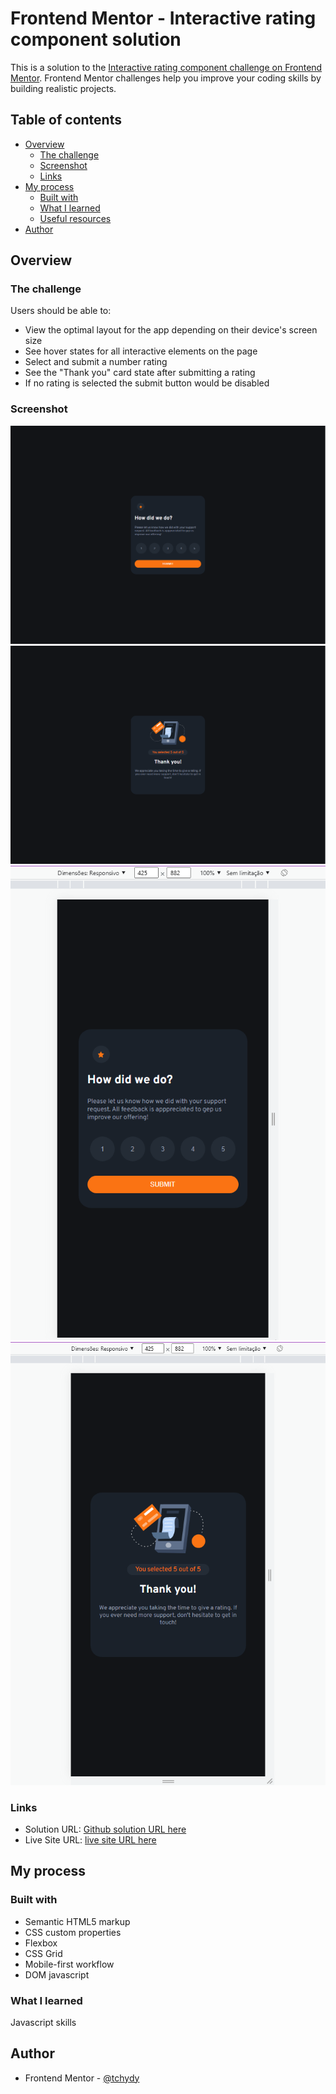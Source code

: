 # Frontend Mentor - Interactive rating component solution

This is a solution to the [Interactive rating component challenge on Frontend Mentor](https://www.frontendmentor.io/challenges/interactive-rating-component-koxpeBUmI). Frontend Mentor challenges help you improve your coding skills by building realistic projects.

## Table of contents

- [Overview](#overview)
  - [The challenge](#the-challenge)
  - [Screenshot](#screenshot)
  - [Links](#links)
- [My process](#my-process)
  - [Built with](#built-with)
  - [What I learned](#what-i-learned)
  - [Useful resources](#useful-resources)
- [Author](#author)

## Overview

### The challenge

Users should be able to:

- View the optimal layout for the app depending on their device's screen size
- See hover states for all interactive elements on the page
- Select and submit a number rating
- See the "Thank you" card state after submitting a rating
- If no rating is selected the submit button would be disabled

### Screenshot

![](screenshots/Designer_Desktop.png)
![](screenshots/thank_you_State.png)
![](screenshots/mobile.png)
![](screenshots/mobile2.png)

### Links

- Solution URL: [Github solution URL here](https://github.com/Marshalldt1/rating-project)
- Live Site URL: [ live site URL here](marshalldt1.github.io/rating-project/)

## My process

### Built with

- Semantic HTML5 markup
- CSS custom properties
- Flexbox
- CSS Grid
- Mobile-first workflow
- DOM javascript

### What I learned

Javascript skills

## Author

- Frontend Mentor - [@tchydy](https://www.frontendmentor.io/profile/Marshalldt1)
